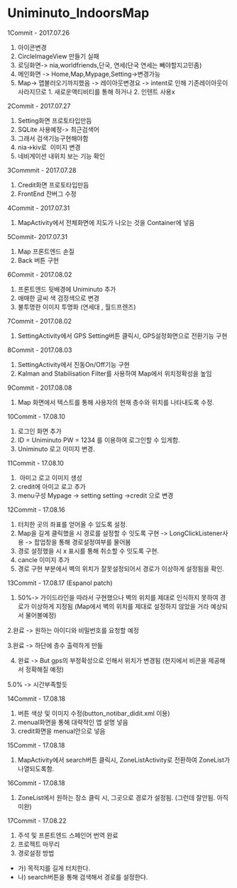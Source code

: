 # Uniminuto_IndoorsMap

1Commit - 2017.07.26
1. 아이콘변경
2. CircleImageView 만들기 실패
3. 로딩화면-> nia,worldfriends,단국, 연세(단국 연세는 빼야할지고민좀)
4. 메인화면 -> Home,Map,Mypage,Setting->변경가능
5. Map-> 맵불러오기까지했음 -> 레이아웃변경요 -> intent로 인해 기존레이아웃이 사라지므로 1. 새로운액티비티를 통해 하거나
                                                                                   2. 인텐트 사용x



2Commit - 2017.07.27
1. Setting화면 프로토타입만듬
2. SQLite 사용예정-> 최근검색어
3. 그래서 검색기능구현해야함
4. nia->kiv로  이미지 변경
5. 네비게이션 내위치 보는 기능 확인



3Commmit - 2017.07.28
1. Credit화면 프로토타입만듬
2. FrontEnd 잔버그 수정




4Commit - 2017.07.31
1. MapActivity에서 전체화면에 지도가 나오는 것을 Container에 넣음



5Commit- 2017.07.31
1. Map 프론트엔드 손질
2. Back 버튼 구현 


6Commit - 2017.08.02
1. 프론트엔드 뒷배경에 Uniminuto 추가
2. 애매한 글씨 색 검정색으로 변경
3. 불투명한 이미지 투명화 (연세대 , 월드프렌즈)



7Commit - 2017.08.02
1. SettingActivity에서 GPS Setting버튼 클릭시, GPS설정화면으로 전환기능 구현



8Commit - 2017.08.03
1. SettingActivity에서 진동On/Off기능 구현
2. Kalman and Stabilisation Filter를 사용하여 Map에서 위치정확성을 높임


9Commit - 2017.08.08

1. Map 화면에서 텍스트를 통해 사용자의 현재 층수와 위치를 나타내도록 수정.

10Commit - 17.08.10
1. 로그인 화면 추가 
2. ID = Uniminuto
   PW = 1234
를 이용하여 로그인할 수 있게함.
3. Uniminuto 로고 이미지 변경.

11Commit - 17.08.10
1.  아미고 로고 이미지 생성
2. credit에 아미고 로고 추가
3. menu구성 Mypage -> setting
                 setting ->credit
으로 변경



12Commit - 17.08.16

1. 터치한 곳의 좌표를 얻어올 수 있도록 설정.
2. Map을 길게 클릭했을 시 경로를 설정할 수 잇도록 구현
-> LongClickListener사용
-> 팝업창을 통해 경로설정여부를 물어봄
3. 경로 설정했을 시 x 표시를 통해 취소할 수 잇도록 구현.
4. cancle 이미지 추가
5. 경로 구현 부분에서 벽의 위치가 잘못설정되어서 경로가 이상하게 설정됨을 확인.



13Commit - 17.08.17
(Espanol patch)
1. 50%-> 가이드라인을 따라서 구현했으나 벽의 위치를 제대로 인식하지 못하여 경로가 이상하게 지정됨 (Map에서 벽의 위치를 제대로 설정하지 않았을 거라 예상되서 물어볼예정)

2.완료 -> 원하는 아이디와 비밀번호를 요청할 예정

3.완료 -> 하단에 층수 출력하게 만듦

4. 완료 -> But gps의 부정확성으로 인해서 위치가 변경됨 (현지에서 비콘을 제공해서 정확해질 예정)

5.0% -> 시간부족할듯



14Commit - 17.08.18
1. 버튼 색상 및 이미지 수정(button_notibar_didit.xml 이용)
2. menual화면을 통해 대략적인 앱 설명 넣음
3. credit화면을 menual안으로 넣음



15Commit - 17.08.18
1. MapActivity에서 search버튼 클릭시, ZoneListActivity로 전환하여 ZoneList가 나열되도록함.



16Commit - 17.08.18
1. ZoneList에서 원하는 장소 클릭 시, 그곳으로 경로가 설정됨. (그런데 잘안됨. 아직 미완)



17Commit - 17.08.22
1. 주석 및 프론트엔드 스페인어 번역 완료
2. 프로젝트 마무리 
3. 경로설정 방법 
 - 가) 목적지를 길게 터치한다.
 - 나) search버튼을 통해 검색해서 경로를 설정한다.
